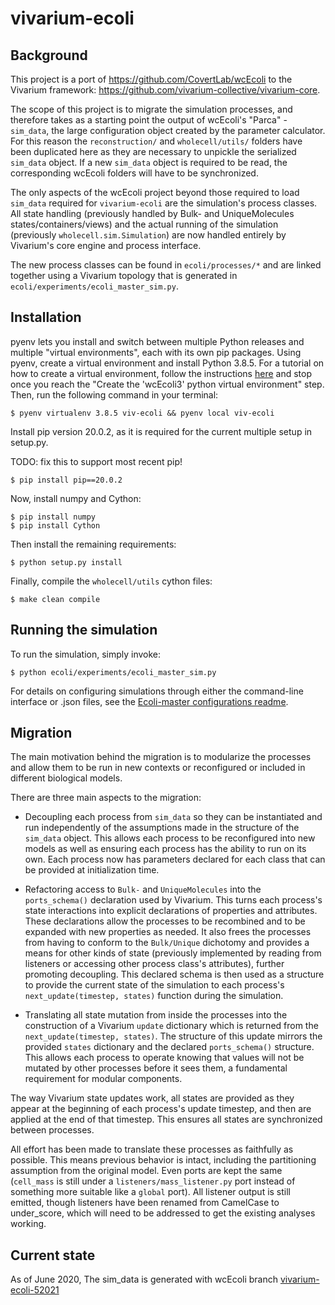 # vivarium-ecoli

## Background

This project is a port of https://github.com/CovertLab/wcEcoli to the Vivarium framework: https://github.com/vivarium-collective/vivarium-core.

The scope of this project is to migrate the simulation processes, and therefore takes as a starting point the output of wcEcoli's "Parca" - `sim_data`, the large configuration object created by the parameter calculator. For this reason the `reconstruction/` and `wholecell/utils/` folders have been duplicated here as they are necessary to unpickle the serialized `sim_data` object. If a new `sim_data` object is required to be read, the corresponding wcEcoli folders will have to be synchronized.

The only aspects of the wcEcoli project beyond those required to load `sim_data` required for `vivarium-ecoli` are the simulation's process classes. All state handling (previously handled by Bulk- and UniqueMolecules states/containers/views) and the actual running of the simulation (previously `wholecell.sim.Simulation`) are now handled entirely by Vivarium's core engine and process interface. 

The new process classes can be found in `ecoli/processes/*` and are linked together using a Vivarium topology that is generated in `ecoli/experiments/ecoli_master_sim.py`.

## Installation

pyenv lets you install and switch between multiple Python releases and multiple "virtual environments", each with its own pip packages. Using pyenv, create a virtual environment and install Python 3.8.5. For a tutorial on how to create a virtual environment, follow the instructions [here](https://github.com/CovertLab/wcEcoli/blob/master/docs/create-pyenv.md) and stop once you reach the "Create the 'wcEcoli3' python virtual environment" step. Then, run the following command in your terminal:

    $ pyenv virtualenv 3.8.5 viv-ecoli && pyenv local viv-ecoli

Install pip version 20.0.2, as it is required for the current multiple setup in setup.py.

TODO: fix this to support most recent pip!

    $ pip install pip==20.0.2

Now, install numpy and Cython:

    $ pip install numpy
    $ pip install Cython

Then install the remaining requirements:

    $ python setup.py install

Finally, compile the `wholecell/utils` cython files:

    $ make clean compile

## Running the simulation

To run the simulation, simply invoke:

    $ python ecoli/experiments/ecoli_master_sim.py

For details on configuring simulations through either the command-line interface or .json files, see the [Ecoli-master configurations readme](readmes/ecoli_master_configurations.md).

## Migration

The main motivation behind the migration is to modularize the processes and allow them to be run in new contexts or reconfigured or included in different biological models. 

There are three main aspects to the migration:

* Decoupling each process from `sim_data` so they can be instantiated and run independently of the assumptions made in the structure of the `sim_data` object. This allows each process to be reconfigured into new models as well as ensuring each process has the ability to run on its own. Each process now has parameters declared for each class that can be provided at initialization time. 

* Refactoring access to `Bulk-` and `UniqueMolecules` into the `ports_schema()` declaration used by Vivarium. This turns each process's state interactions into explicit declarations of properties and attributes. These declarations allow the processes to be recombined and to be expanded with new properties as needed. It also frees the processes from having to conform to the `Bulk/Unique` dichotomy and provides a means for other kinds of state (previously implemented by reading from listeners or accessing other process class's attributes), further promoting decoupling. This declared schema is then used as a structure to provide the current state of the simulation to each process's `next_update(timestep, states)` function during the simulation.

* Translating all state mutation from inside the processes into the construction of a Vivarium `update` dictionary which is returned from the `next_update(timestep, states)`. The structure of this update mirrors the provided `states` dictionary and the declared `ports_schema()` structure. This allows each process to operate knowing that values will not be mutated by other processes before it sees them, a fundamental requirement for modular components.

The way Vivarium state updates work, all states are provided as they appear at the beginning of each process's update timestep, and then are applied at the end of that timestep. This ensures all states are synchronized between processes.

All effort has been made to translate these processes as faithfully as possible. This means previous behavior is intact, including the partitioning assumption from the original model. Even ports are kept the same (`cell_mass` is still under a `listeners/mass_listener.py` port instead of something more suitable like a `global` port). All listener output is still emitted, though listeners have been renamed from CamelCase to under_score, which will need to be addressed to get the existing analyses working. 

## Current state

As of June 2020, 
The sim_data is generated with wcEcoli branch [vivarium-ecoli-52021](https://github.com/CovertLab/wcEcoli/tree/vivarium-ecoli-52021)
